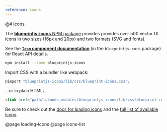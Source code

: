 ```yaml
---
reference: icons
---
```


@# Icons

The [**blueprintjs-icons** NPM package](https://www.npmjs.com/package/blueprintjs-icons)
provides  provides over 500 vector UI icons in two sizes (16px and 20px) and two formats (SVG and fonts).

<div class="@ns-callout @ns-intent-primary @ns-icon-info-sign">

See the [**`Icon` component documentation**](#core/components/icon) (in the `blueprintjs-core` package) for React API details.

</div>

```sh
npm install --save blueprintjs-icons
```

Import CSS with a bundler like webpack:

```js
@import "blueprintjs-icons/lib/css/blueprint-icons.css";
```

...or in plain HTML:

```html
<link href="path/to/node_modules/blueprintjs-icons/lib/css/blueprint-icons.css" rel="stylesheet" />
```

Be sure to check out the [docs for loading icons](#icons/loading-icons) and the
[full list of available icons](#icons/icons-list).

@page loading-icons
@page icons-list
